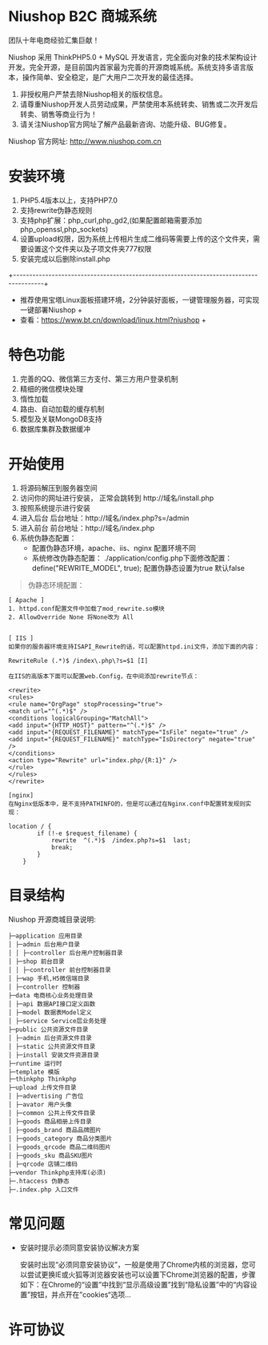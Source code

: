 # Niushop B2C 商城系统


团队十年电商经验汇集巨献！

Niushop 采用 ThinkPHP5.0 + MySQL 开发语言，完全面向对象的技术架构设计开发。完全开源，是目前国内首家最为完善的开源商城系统。系统支持多语言版本，操作简单、安全稳定，是广大用户二次开发的最佳选择。

1. 非授权用户严禁去除Niushop相关的版权信息。
2. 请尊重Niushop开发人员劳动成果，严禁使用本系统转卖、销售或二次开发后转卖、销售等商业行为！
3. 请关注Niushop官方网址了解产品最新咨询、功能升级、BUG修复。

Niushop 官方网址: http://www.niushop.com.cn

# 安装环境

1. PHP5.4版本以上，支持PHP7.0
2. 支持rewrite伪静态规则
3. 支持php扩展：php_curl,php_gd2,(如果配置邮箱需要添加php_openssl,php_sockets)
4. 设置upload权限，因为系统上传相片生成二维码等需要上传的这个文件夹，需要设置这个文件夹以及子项文件夹777权限
5. 安装完成以后删除install.php

+---------------------------------------------------------------------------------------+
+  推荐使用宝塔Linux面板搭建环境，2分钟装好面板，一键管理服务器，可实现一键部署Niushop  						+
+  查看：https://www.bt.cn/download/linux.html?niushop                                  	+
# 特色功能

1. 完善的QQ、微信第三方支付、第三方用户登录机制
2. 精细的微信模块处理
3. 惰性加载
4. 路由、自动加载的缓存机制
5. 模型及关联MongoDB支持
6. 数据库集群及数据缓冲

# 开始使用

1. 将源码解压到服务器空间
2. 访问你的网址进行安装， 正常会跳转到 http://域名/install.php
3. 按照系统提示进行安装 
4. 进入后台  后台地址：http://域名/index.php?s=/admin
5. 进入前台  前台地址：http://域名/index.php
6. 系统伪静态配置：
    - 配置伪静态环境，apache、iis、nginx 配置环境不同
    - 系统修改伪静态配置：
        ./application/config.php下面修改配置：
        define("REWRITE_MODEL", true); 配置伪静态设置为true  默认false
	 
	 
> 伪静态环境配置：

	[ Apache ]
	1. httpd.conf配置文件中加载了mod_rewrite.so模块
	2. AllowOverride None 将None改为 All
	
	
	[ IIS ]
	如果你的服务器环境支持ISAPI_Rewrite的话，可以配置httpd.ini文件，添加下面的内容：

	RewriteRule (.*)$ /index\.php\?s=$1 [I]

	在IIS的高版本下面可以配置web.Config，在中间添加rewrite节点：

	<rewrite>
	<rules>
	<rule name="OrgPage" stopProcessing="true">
	<match url="^(.*)$" />
	<conditions logicalGrouping="MatchAll">
	<add input="{HTTP_HOST}" pattern="^(.*)$" />
	<add input="{REQUEST_FILENAME}" matchType="IsFile" negate="true" />
	<add input="{REQUEST_FILENAME}" matchType="IsDirectory" negate="true" />
	</conditions>
	<action type="Rewrite" url="index.php/{R:1}" />
	</rule>
	</rules>
	</rewrite>
	
	[nginx]
	在Nginx低版本中，是不支持PATHINFO的，但是可以通过在Nginx.conf中配置转发规则实现：

	location / {
            if (!-e $request_filename) {
                rewrite  ^(.*)$  /index.php?s=$1  last;  
                break;
            }
        }

# 目录结构

Niushop 开源商城目录说明:

```
├─application 应用目录
│ ├─admin 后台用户目录
│ │ ├─controller 后台用户控制器目录
│ ├─shop 前台目录
│ │ ├─controller 前台控制器目录
│ ├─wap 手机,H5微信端目录
│ ├─controller 控制器
├─data 电商核心业务处理目录
│ ├─api 数据API接口定义函数
│ ├─model 数据表Model定义
│ ├─service Service层业务处理
├─public 公共资源文件目录
│ ├─admin 后台资源文件目录
│ ├─static 公共资源文件目录
│ ├─install 安装文件资源目录
├─runtime 运行时
├─template 模版
├─thinkphp Thinkphp
├─upload 上传文件目录
│ ├─advertising 广告位
│ ├─avator 用户头像
│ ├─common 公共上传文件目录
│ ├─goods 商品相册上传目录
│ ├─goods_brand 商品品牌图片
│ ├─goods_category 商品分类图片
│ ├─goods_qrcode 商品二维码图片
│ ├─goods_sku 商品SKU图片
│ ├─qrcode 店铺二维码
├─vendor Thinkphp支持库(必须)
├─.htaccess 伪静态
├─.index.php 入口文件
```

# 常见问题

- 安装时提示必须同意安装协议解决方案

    安装时出现“必须同意安装协议”，一般是使用了Chrome内核的浏览器，您可以尝试更换IE或火狐等浏览器安装也可以设置下Chrome浏览器的配置，步骤如下：在Chrome的“设置”中找到“显示高级设置”找到“隐私设置”中的“内容设置”按钮，并点开在”cookies“选项…	

# 许可协议